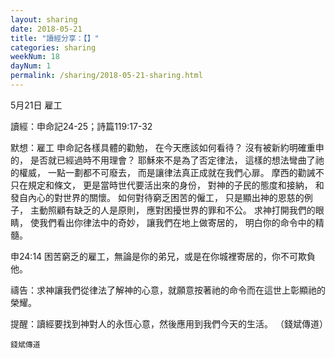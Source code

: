 ```yaml
---
layout: sharing
date: 2018-05-21
title: "讀經分享：【】"
categories: sharing
weekNum: 18
dayNum: 1
permalink: /sharing/2018-05-21-sharing.html
---
```

5月21日 雇工

讀經：申命記24-25；詩篇119:17-32

默想：雇工
申命記各樣具體的勸勉，
在今天應該如何看待？
沒有被新約明確重申的，
是否就已經過時不用理會？
耶穌來不是為了否定律法，
這樣的想法彎曲了祂的權威，
一點一劃都不可廢去，
而是讓律法真正成就在我們心扉。
摩西的勸誡不只在規定和條文，
更是當時世代要活出來的身份，
對神的子民的態度和接納，
和發自內心的對世界的關懷。
如何對待窮乏困苦的僱工，
只是顯出神的恩慈的例子，
主動照顧有缺乏的人是原則，
應對困擾世界的罪和不公。
求神打開我們的眼睛，
使我們看出你律法中的奇妙，
讓我們在地上做寄居的，
明白你的命令中的精髓。

申24:14 困苦窮乏的雇工，無論是你的弟兄，或是在你城裡寄居的，你不可欺負他。

禱告：求神讓我們從律法了解神的心意，就願意按著祂的命令而在這世上彰顯祂的榮耀。

提醒：讀經要找到神對人的永恆心意，然後應用到我們今天的生活。
（錢斌傳道）


`錢斌傳道`
